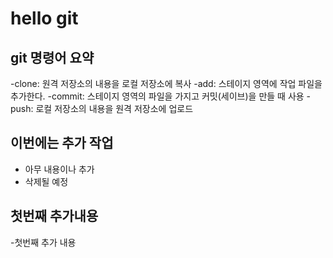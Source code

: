 # hello git

## git 명령어 요약

-clone: 원격 저장소의 내용을 로컬 저장소에 복사
-add: 스테이지 영역에 작업 파일을 추가한다.
-commit: 스테이지 영역의 파일을 가지고 커밋(세이브)을 만들 때 사용
-push: 로컬 저장소의 내용을 원격 저장소에 업로드

## 이번에는 추가 작업
- 아무 내용이나 추가
- 삭제될 예정

## 첫번째 추가내용
-첫번째 추가 내용